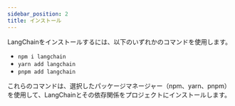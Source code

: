 ```yaml
---
sidebar_position: 2
title: インストール
---
```


LangChainをインストールするには、以下のいずれかのコマンドを使用します。
*  `npm i langchain` 
*  `yarn add langchain` 
*  `pnpm add langchain` 

これらのコマンドは、選択したパッケージマネージャー（npm、yarn、pnpm）を使用して、LangChainとその依存関係をプロジェクトにインストールします。 
